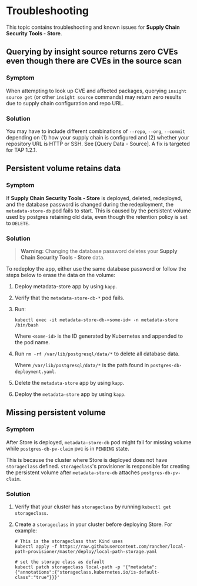 # Troubleshooting

This topic contains troubleshooting and known issues for **Supply Chain Security Tools - Store**.

## Querying by insight source returns zero CVEs even though there are CVEs in the source scan

### Symptom

When attempting to look up CVE and affected packages, querying `insight source get` (or other `insight source` commands) may return zero results due to supply chain configuration and repo URL.

### <a id='source-scan-no-cves-solution'></a>Solution

You may have to include different combinations of `--repo`, `--org`, `--commit` depending on (1) how your supply chain is configured and (2) whether your repository URL is HTTP or SSH.  See [Query Data - Source].  A fix is targeted for TAP 1.2.1.

## Persistent volume retains data

### Symptom

If **Supply Chain Security Tools - Store** is deployed, deleted, redeployed, and the database password is changed during the redeployment, the `metadata-store-db` pod fails to start. This is caused by the persistent volume used by postgres retaining old data, even though the retention policy is set to `DELETE`.

### <a id='persistent-volume-retains-data-solution'></a>Solution

>**Warning:** Changing the database password deletes your **Supply Chain Security Tools - Store** data.

To redeploy the app, either use the same database password or follow the steps below to erase the data on the volume:

1. Deploy metadata-store app by using `kapp`.
1. Verify that the `metadata-store-db-*` pod fails.
1. Run:

    ```console
    kubectl exec -it metadata-store-db-<some-id> -n metadata-store /bin/bash
    ```

    Where `<some-id>` is the ID generated by Kubernetes and appended to the pod name.

1. Run `rm -rf /var/lib/postgresql/data/*` to delete all database data.

    Where `/var/lib/postgresql/data/*` is the path found in `postgres-db-deployment.yaml`.

1. Delete the `metadata-store` app by using `kapp`.
1. Deploy the `metadata-store` app by using `kapp`.

## Missing persistent volume

### Symptom

After Store is deployed, `metadata-store-db` pod might fail for missing volume while
`postgres-db-pv-claim` pvc is in `PENDING` state. 

This is because the cluster where Store is deployed does not have `storageclass` defined. `storageclass`'s provisioner is responsible for creating the persistent volume after `metadata-store-db` attaches `postgres-db-pv-claim`.

### <a id='missing-persistent-volume-solution'></a>Solution

1. Verify that your cluster has `storageclass` by running `kubectl get storageclass`.
1. Create a `storageclass` in your cluster before deploying Store. For example:

    ```console
    # This is the storageclass that Kind uses
    kubectl apply -f https://raw.githubusercontent.com/rancher/local-path-provisioner/master/deploy/local-path-storage.yaml

    # set the storage class as default
    kubectl patch storageclass local-path -p '{"metadata": {"annotations":{"storageclass.kubernetes.io/is-default-class":"true"}}}'
    ```

